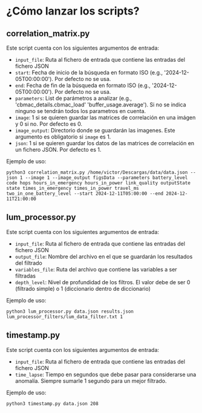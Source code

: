 # ¿Cómo lanzar los scripts?
## correlation_matrix.py
Este script cuenta con los siguientes argumentos de entrada:
- `input_file`: Ruta al fichero de entrada que contiene las entradas del fichero JSON
- `start`: Fecha de inicio de la búsqueda en formato ISO (e.g., '2024-12-05T00:00:00'). Por defecto no se usa.
- `end`: Fecha de fin de la búsqueda en formato ISO (e.g., '2024-12-05T00:00:00'). Por defecto no se usa.
- `parameters`: List de parámetros a analizar (e.g., 'cbmac_details.cbmac_load' 'buffer_usage.average'). Si no se indica ninguno se tendrán todos los parametros en cuenta.
- `image`: 1 si se quieren guardar las matrices de correlación en una imágen y 0 si no. Por defecto es 0.
- `image_output`: Directorio donde se guardarán las imagenes. Este argumento es obligatorio si `image` es 1.
- `json`: 1 si se quieren guardar los datos de las matrices de correlación en un fichero JSON. Por defecto es 1.

Ejemplo de uso:

    python3 correlation_matrix.py /home/victor/Descargas/data/data.json --json 1 --image 1 --image_output figsData --parameters battery_level code hops hours_in_emergency hours_in_power link_quality outputState state times_in_emergency times_in_power travel_ms two_in_one_battery_level --start 2024-12-11T05:00:00 --end 2024-12-11T21:00:00

## lum_processor.py
Este script cuenta con los siguientes argumentos de entrada:
- `input_file`: Ruta al fichero de entrada que contiene las entradas del fichero JSON
- `output_file`: Nombre del archivo en el que se guardarán los resultados del filtrado
- `variables_file`: Ruta del archivo que contiene las variables a ser filtradas
- `depth_level`: Nivel de profundidad de los filtros. El valor debe de ser 0 (filtrado simple) o 1 (diccionario dentro de diccionario)

Ejemplo de uso:

    python3 lum_processor.py data.json results.json lum_processor_filters/lum_data_filter.txt 1

## timestamp.py
Este script cuenta con los siguientes argumentos de entrada:
- `input_file`: Ruta al fichero de entrada que contiene las entradas del fichero JSON
- `time_lapse`: Tiempo en segundos que debe pasar para considerarse una anomalía. Siempre sumarle 1 segundo para un mejor filtrado.

Ejemplo de uso:

    python3 timestamp.py data.json 208
